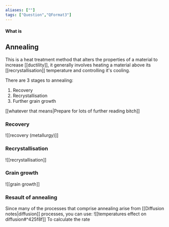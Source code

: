 ```yaml
---
aliases: [""]
tags: ["Question","QFormat3"]
---
```


#### What is
## Annealing
This is a heat treatment method that alters the properties of a material to increase [[ductility]], it generally involves heating a material above its [[recrystallisation]] temperature and controlling it's cooling.

There are 3 stages to annealing:
1) Recovery
2) Recrystallisation
3) Further grain growth

[[whatever that means|Prepare for lots of further reading bitch]]

### Recovery
![[recovery (metallurgy)]]


### Recrystallisation
![[recrystallisation]]


### Grain growth
![[grain growth]]

### Resault of annealing
Since many of the processes that comprise annealing arise from [[Diffusion notes|diffusion]] processes, you can use:
![[temperatures effect on diffusion#^425f8f]]
To calculate the rate 